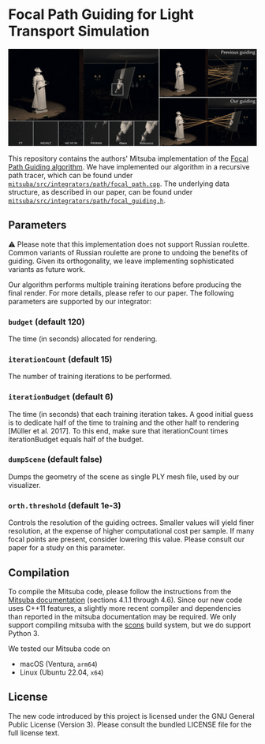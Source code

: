 # Focal Path Guiding for Light Transport Simulation

![Teaser](/assets/teaser.jpg)

This repository contains the authors' Mitsuba implementation of the 
[Focal Path Guiding algorithm](https://graphics.cg.uni-saarland.de/publications/rath-sig2023.html).
We have implemented our algorithm in a recursive path tracer, which can be found under [`mitsuba/src/integrators/path/focal_path.cpp`](/blob/main/mitsuba/src/integrators/path/focal_path.cpp).
The underlying data structure, as described in our paper, can be found under [`mitsuba/src/integrators/path/focal_guiding.h`](/blob/main/mitsuba/src/integrators/path/focal_guiding.h).

## Parameters

⚠️ Please note that this implementation does not support Russian roulette. Common variants of Russian roulette are prone to undoing the benefits of guiding. Given its orthogonality, we leave implementing sophisticated variants as future work.

Our algorithm performs multiple training iterations before producing the final render. For more details, please refer to our paper.
The following parameters are supported by our integrator:

### `budget` (default 120)
The time (in seconds) allocated for rendering.

### `iterationCount` (default 15)
The number of training iterations to be performed.

### `iterationBudget` (default 6)
The time (in seconds) that each training iteration takes.
A good initial guess is to dedicate half of the time to training and the other half to rendering [Müller et al. 2017].
To this end, make sure that iterationCount times iterationBudget equals half of the budget.

### `dumpScene` (default false)
Dumps the geometry of the scene as single PLY mesh file, used by our visualizer.

### `orth.threshold` (default 1e-3)
Controls the resolution of the guiding octrees. Smaller values will yield finer resolution,
at the expense of higher computational cost per sample.
If many focal points are present, consider lowering this value.
Please consult our paper for a study on this parameter.

## Compilation

To compile the Mitsuba code, please follow the instructions from the [Mitsuba documentation](http://mitsuba-renderer.org/docs.html) (sections 4.1.1 through 4.6). Since our new code uses C++11 features, a slightly more recent compiler and dependencies than reported in the mitsuba documentation may be required. We only support compiling mitsuba with the [scons](https://www.scons.org) build system, but we do support Python 3.

We tested our Mitsuba code on
- macOS (Ventura, `arm64`)
- Linux (Ubuntu 22.04, `x64`)

## License

The new code introduced by this project is licensed under the GNU General Public License (Version 3). Please consult the bundled LICENSE file for the full license text.
